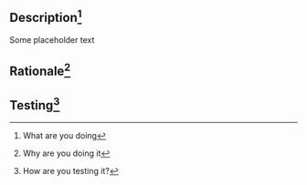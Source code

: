 ## Description[^1]
Some placeholder text

## Rationale[^2]

## Testing[^3]

[^1]: What are you doing
[^2]: Why are you doing it
[^3]: How are you testing it?
